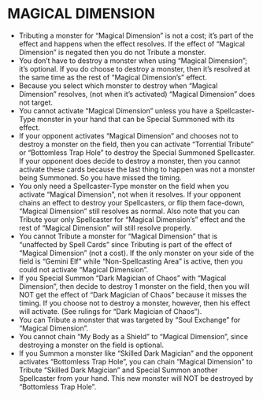 # MAGICAL DIMENSION

*   Tributing a monster for “Magical Dimension” is not a cost; it’s part of the effect and happens when the effect resolves. If the effect of “Magical Dimension” is negated then you do not Tribute a monster.
*   You don’t have to destroy a monster when using “Magical Dimension”; it’s optional. If you do choose to destroy a monster, then it’s resolved at the same time as the rest of “Magical Dimension’s” effect.
*   Because you select which monster to destroy when “Magical Dimension” resolves, (not when it’s activated) “Magical Dimension” does not target.
*   You cannot activate “Magical Dimension” unless you have a Spellcaster-Type monster in your hand that can be Special Summoned with its effect.
*   If your opponent activates “Magical Dimension” and chooses not to destroy a monster on the field, then you can activate “Torrential Tribute” or “Bottomless Trap Hole” to destroy the Special Summoned Spellcaster. If your opponent does decide to destroy a monster, then you cannot activate these cards because the last thing to happen was not a monster being Summoned. So you have missed the timing.
*   You only need a Spellcaster-Type monster on the field when you activate “Magical Dimension”, not when it resolves. If your opponent chains an effect to destroy your Spellcasters, or flip them face-down, “Magical Dimension” still resolves as normal. Also note that you can Tribute your only Spellcaster for “Magical Dimension’s” effect and the rest of “Magical Dimension” will still resolve properly.
*   You cannot Tribute a monster for “Magical Dimension” that is “unaffected by Spell Cards” since Tributing is part of the effect of “Magical Dimension” (not a cost). If the only monster on your side of the field is “Gemini Elf” while “Non-Spellcasting Area” is active, then you could not activate “Magical Dimension”.
*   If you Special Summon “Dark Magician of Chaos” with “Magical Dimension”, then decide to destroy 1 monster on the field, then you will NOT get the effect of “Dark Magician of Chaos” because it misses the timing. If you choose not to destroy a monster, however, then his effect will activate. (See rulings for “Dark Magician of Chaos”).
*   You can Tribute a monster that was targeted by “Soul Exchange” for “Magical Dimension”.
*   You cannot chain “My Body as a Shield” to “Magical Dimension”, since destroying a monster on the field is optional.
*   If you Summon a monster like “Skilled Dark Magician” and the opponent activates “Bottomless Trap Hole”, you can chain “Magical Dimension” to Tribute “Skilled Dark Magician” and Special Summon another Spellcaster from your hand. This new monster will NOT be destroyed by “Bottomless Trap Hole”.
